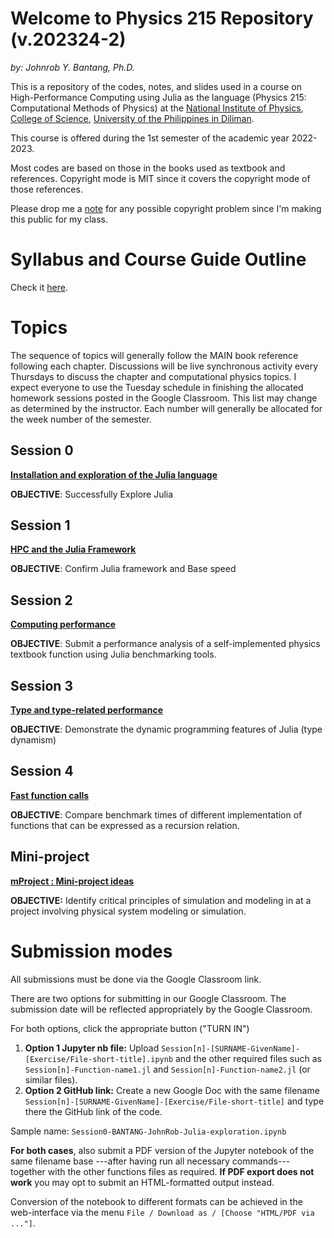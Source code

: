 # Welcome to Physics 215 Repository (v.202324-2)
*by: Johnrob Y. Bantang, Ph.D.*


This is a repository of the codes, notes, and slides used in a course on High-Performance Computing using Julia as the language (Physics 215: Computational Methods of Physics) at the [National Institute of Physics](http://nip.upd.edu.ph), [College of Science](http://science.upd.edu.ph), [University of the Philippines in Diliman](http://upd.edu.ph).

This course is offered during the 1st semester of the academic year 2022-2023.

Most codes are based on those in the books used as textbook and references. 
Copyright mode is MIT since it covers the copyright mode of those references.

Please drop me a [note](mailto:jybantang@up.edu.ph) for any possible copyright problem since I'm making this public for my class.

# Syllabus and Course Guide Outline

Check it [here](SYLLABUS.md).

# Topics
The sequence of topics will generally follow the MAIN book reference following each chapter. Discussions will be live synchronous activity every Thursdays to discuss the chapter and computational physics topics. I expect everyone to use the Tuesday schedule in finishing the allocated homework sessions posted in the Google Classroom. This list may change as determined by the instructor. Each number will generally be allocated for the week number of the semester.

## Session 0
[**Installation and exploration of the Julia language**](00-Intro/README.md)

**OBJECTIVE**: Successfully Explore Julia

## Session 1
[**HPC and the Julia Framework**](01-HPC/README.md)

**OBJECTIVE**: Confirm Julia framework and Base speed

## Session 2
[**Computing performance**](02-Performance/README.md)

**OBJECTIVE**: Submit a performance analysis of a self-implemented physics textbook function using Julia benchmarking tools.

## Session 3
[**Type and type-related performance**](03-Types/README.md)

**OBJECTIVE**: Demonstrate the dynamic programming features of Julia (type dynamism)

## Session 4
[**Fast function calls**](04-Fast-Calls/README.md)

**OBJECTIVE**: Compare benchmark times of different implementation of functions that can be expressed as a recursion relation.

## Mini-project
[**mProject : Mini-project ideas**](09-mProject/README.md)

**OBJECTIVE:** Identify critical principles of simulation and modeling in at a project involving physical system modeling or simulation.

# Submission modes

All submissions must be done via the Google Classroom link.

There are two options for submitting in our Google Classroom. The submission date will be reflected appropriately by the Google Classroom.

For both options, click the appropriate button ("TURN IN")
1. **Option 1 Jupyter nb file:** Upload `Session[n]-[SURNAME-GivenName]-[Exercise/File-short-title].ipynb` and the other required files such as `Session[n]-Function-name1.jl` and `Session[n]-Function-name2.jl` (or similar files).
2. **Option 2 GitHub link:** Create a new Google Doc with the same filename `Session[n]-[SURNAME-GivenName]-[Exercise/File-short-title]` and type there the GitHub link of the code.

Sample name: `Session0-BANTANG-JohnRob-Julia-exploration.ipynb`

**For both cases**, also submit a PDF version of the Jupyter notebook of the same filename base ---after having run all necessary commands--- together with the other functions files as required. **If PDF export does not work** you may opt to submit an HTML-formatted output instead.

Conversion of the notebook to different formats can be achieved in the web-interface via the menu `File / Download as / [Choose "HTML/PDF via ..."]`.

